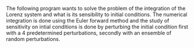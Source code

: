 The following program wants to solve the problem of the integration of the Lorenz system and what is its sensibility to initial conditions.
The numerical integration is done using the Euler forward method and the study of sensitivity on intial conditions is done by perturbing the initial condition first with a 4 predetermined perturbations, secondly with an ensemble of random perturbations.
